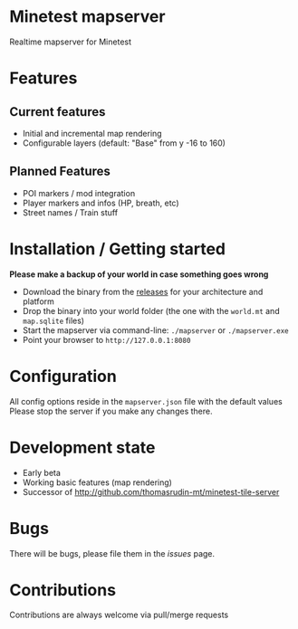 Minetest mapserver
=======

Realtime mapserver for Minetest

# Features

## Current features

* Initial and incremental map rendering
* Configurable layers (default: "Base" from y -16 to 160)

## Planned Features

* POI markers / mod integration
* Player markers and infos (HP, breath, etc)
* Street names / Train stuff

# Installation / Getting started

**Please make a backup of your world in case something goes wrong**

* Download the binary from the [releases](https://github.com/thomasrudin-mt/mapserver/releases) for your architecture and platform
* Drop the binary into your world folder (the one with the `world.mt` and `map.sqlite` files)
* Start the mapserver via command-line: `./mapserver` or `./mapserver.exe`
* Point your browser to `http://127.0.0.1:8080`

# Configuration

All config options reside in the `mapserver.json` file with the default values
Please stop the server if you make any changes there.

# Development state

* Early beta
* Working basic features (map rendering)
* Successor of http://github.com/thomasrudin-mt/minetest-tile-server

# Bugs

There will be bugs, please file them in the *issues* page.

# Contributions

Contributions are always welcome via pull/merge requests
